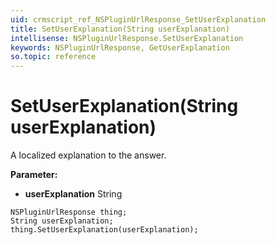 ```yaml
---
uid: crmscript_ref_NSPluginUrlResponse_SetUserExplanation
title: SetUserExplanation(String userExplanation)
intellisense: NSPluginUrlResponse.SetUserExplanation
keywords: NSPluginUrlResponse, GetUserExplanation
so.topic: reference
---
```


# SetUserExplanation(String userExplanation)

A localized explanation to the answer.

**Parameter:** 
 - **userExplanation** String

```crmscript
NSPluginUrlResponse thing;
String userExplanation;
thing.SetUserExplanation(userExplanation);
```


